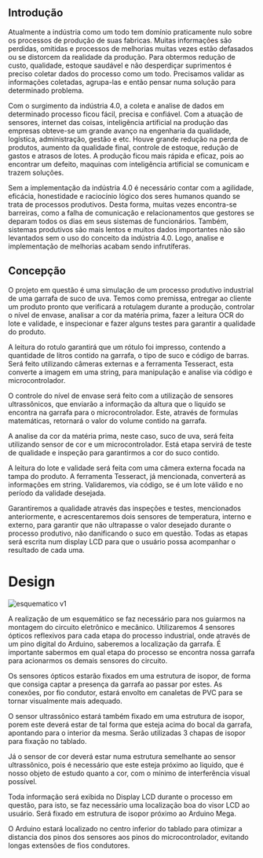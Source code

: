 ## Introdução

Atualmente a indústria como um todo tem domínio praticamente nulo sobre os processos de produção de suas fabricas. Muitas informações são perdidas, omitidas e processos de melhorias muitas vezes estão defasados ou se distorcem da realidade da produção. Para obtermos redução de custo, qualidade, estoque saudável e não desperdiçar suprimentos é preciso coletar dados do processo como um todo. Precisamos validar as informações coletadas, agrupa-las e então pensar numa solução para determinado problema. 

Com o surgimento da indústria 4.0, a coleta e analise de dados em determinado processo ficou fácil, precisa e confiável. Com a atuação de sensores, internet das coisas, inteligência artificial na produção das empresas obteve-se um grande avanço na engenharia da qualidade, logística, administração, gestão e etc. Houve grande redução na perda de produtos, aumento da qualidade final, controle de estoque, redução de gastos e atrasos de lotes. A produção ficou mais rápida e eficaz, pois ao encontrar um defeito, maquinas com inteligência artificial se comunicam e trazem soluções. 

Sem a implementação da indústria 4.0 é necessário contar com a agilidade, eficácia, honestidade e raciocínio lógico dos seres humanos quando se trata de processos produtivos. Desta forma, muitas vezes encontra-se barreiras, como a falha de comunicação e relacionamentos que gestores se deparam todos os dias em seus sistemas de funcionários. Também, sistemas produtivos são mais lentos e muitos dados importantes não são levantados sem o uso do conceito da indústria 4.0. Logo, analise e implementação de melhorias acabam sendo infrutíferas.

## Concepção 

O projeto em questão é uma simulação de um processo produtivo industrial de uma garrafa de suco de uva. Temos como premissa, entregar ao cliente um produto pronto que verificará a rotulagem durante a produção, controlar o nível de envase, analisar a cor da matéria prima, fazer a leitura OCR do lote e validade, e inspecionar e fazer alguns testes para garantir a qualidade do produto. 

A leitura do rotulo garantirá que um rótulo foi impresso, contendo a quantidade de litros contido na garrafa, o tipo de suco e código de barras. Será feito utilizando câmeras externas e a ferramenta Tesseract, esta converte a imagem em uma string, para manipulação e analise via código e microcontrolador. 

O controle do nível de envase será feito com a utilização de sensores ultrassônicos, que enviarão a informação da altura que o liquido se encontra na garrafa para o microcontrolador. Este, através de formulas matemáticas, retornará o valor do volume contido na garrafa. 

A analise da cor da matéria prima, neste caso, suco de uva, será feita utilizando sensor de cor e um microcontrolador. Está etapa servirá de teste de qualidade e inspeção para garantirmos a cor do suco contido. 

A leitura do lote e validade será feita com uma câmera externa focada na tampa do produto. A ferramenta Tesseract, já mencionada, converterá as informações em string. Validaremos, via código, se é um lote válido e no período da validade desejada. 

Garantiremos a qualidade através das inspeções e testes, mencionados anteriormente, e acrescentaremos dois sensores de temperatura, interno e externo, para garantir que não ultrapasse o valor desejado durante o processo produtivo, não danificando o suco em questão. Todas as etapas será escrita num display LCD para que o usuário possa acompanhar o resultado de cada uma. 

# Design

![esquematico v1](https://user-images.githubusercontent.com/49212289/58443997-2db48600-80cc-11e9-9cfa-32f1909a63dc.png)

A realização de um esquemático se faz necessário para nos guiarmos na montagem  do circuito eletrônico e mecânico. Utilizaremos 4 sensores ópticos reflexivos para cada etapa do processo industrial, onde através de um pino digital do Arduino, saberemos a localização da garrafa. É importante sabermos em qual etapa do processo se encontra nossa garrafa para acionarmos os demais sensores do circuito. 

Os sensores ópticos estarão fixados em uma estrutura de isopor, de forma que consiga captar a presença da garrafa ao passar por estes. As conexões, por fio condutor, estará envolto em canaletas de PVC para se tornar visualmente mais adequado. 

O sensor ultrassônico estará também fixado em uma estrutura de isopor, porem este deverá estar de tal forma que esteja acima do bocal da garrafa, apontando para o interior da mesma. Serão utilizadas 3 chapas de isopor para fixação no tablado.

Já o sensor de cor deverá estar numa estrutura semelhante ao sensor ultrassônico, pois é necessário que este esteja próximo ao liquido, que é nosso objeto de estudo quanto a cor, com o mínimo de interferência visual possível. 

Toda informação será exibida no Display LCD durante o processo em questão, para isto, se faz necessário uma localização boa do visor LCD ao usuário. Será fixado em estrutura de isopor próximo ao Arduino Mega.

O Arduino estará localizado no centro inferior do tablado para otimizar a distancia dos pinos dos sensores aos pinos do microcontrolador, evitando longas extensões de fios condutores.  
